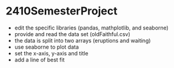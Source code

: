 # 2410SemesterProject
- edit the specific libraries (pandas, mathplotlib, and seaborne)
- provide and read the data set (oldFaithful.csv) 
- the data is split into two arrays (eruptions and waiting)
- use seaborne to plot data
- set the x-axis, y-axis and title 
- add a line of best fit
